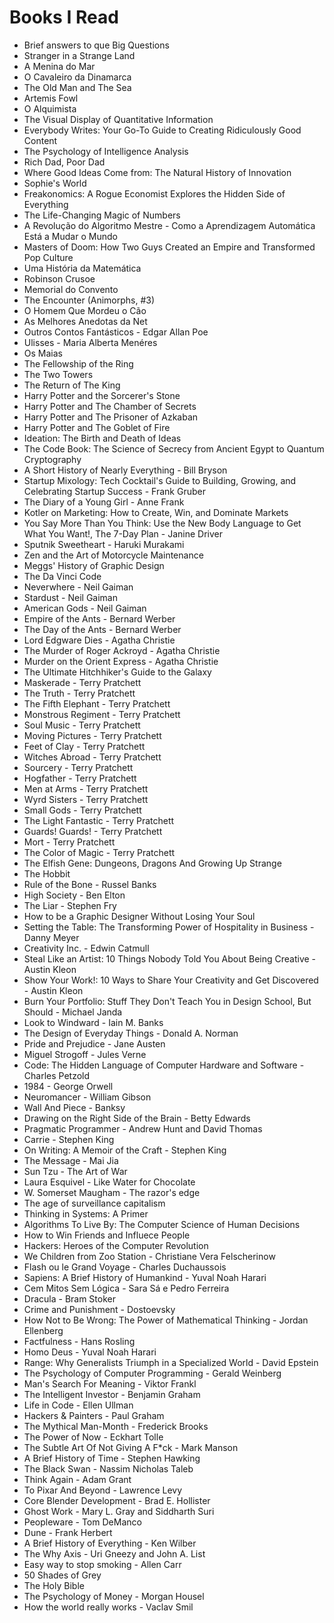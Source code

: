 # Books I Read

- Brief answers to que Big Questions
- Stranger in a Strange Land
- A Menina do Mar
- O Cavaleiro da Dinamarca
- The Old Man and The Sea
- Artemis Fowl
- O Alquimista
- The Visual Display of Quantitative Information
- Everybody Writes: Your Go-To Guide to Creating Ridiculously Good Content
- The Psychology of Intelligence Analysis
- Rich Dad, Poor Dad
- Where Good Ideas Come from: The Natural History of Innovation
- Sophie's World
- Freakonomics: A Rogue Economist Explores the Hidden Side of Everything
- The Life-Changing Magic of Numbers
- A Revolução do Algoritmo Mestre - Como a Aprendizagem Automática Está a Mudar o Mundo
- Masters of Doom: How Two Guys Created an Empire and Transformed Pop Culture
- Uma História da Matemática
- Robinson Crusoe
- Memorial do Convento
- The Encounter (Animorphs, #3)
- O Homem Que Mordeu o Cão
- As Melhores Anedotas da Net
- Outros Contos Fantásticos - Edgar Allan Poe
- Ulisses - Maria Alberta Menéres
- Os Maias
- The Fellowship of the Ring
- The Two Towers
- The Return of The King
- Harry Potter and the Sorcerer's Stone
- Harry Potter and The Chamber of Secrets
- Harry Potter and The Prisoner of Azkaban
- Harry Potter and The Goblet of Fire
- Ideation: The Birth and Death of Ideas
- The Code Book: The Science of Secrecy from Ancient Egypt to Quantum Cryptography
- A Short History of Nearly Everything - Bill Bryson
- Startup Mixology: Tech Cocktail's Guide to Building, Growing, and Celebrating Startup Success - Frank Gruber
- The Diary of a Young Girl - Anne Frank
- Kotler on Marketing: How to Create, Win, and Dominate Markets
- You Say More Than You Think: Use the New Body Language to Get What You Want!, The 7-Day Plan - Janine Driver
- Sputnik Sweetheart - Haruki Murakami
- Zen and the Art of Motorcycle Maintenance
- Meggs' History of Graphic Design
- The Da Vinci Code
- Neverwhere - Neil Gaiman
- Stardust - Neil Gaiman
- American Gods - Neil Gaiman
- Empire of the Ants - Bernard Werber
- The Day of the Ants - Bernard Werber
- Lord Edgware Dies - Agatha Christie
- The Murder of Roger Ackroyd - Agatha Christie
- Murder on the Orient Express - Agatha Christie
- The Ultimate Hitchhiker's Guide to the Galaxy
- Maskerade - Terry Pratchett
- The Truth - Terry Pratchett
- The Fifth Elephant - Terry Pratchett
- Monstrous Regiment - Terry Pratchett
- Soul Music - Terry Pratchett
- Moving Pictures - Terry Pratchett
- Feet of Clay - Terry Pratchett
- Witches Abroad - Terry Pratchett
- Sourcery - Terry Pratchett
- Hogfather - Terry Pratchett
- Men at Arms - Terry Pratchett
- Wyrd Sisters - Terry Pratchett
- Small Gods - Terry Pratchett
- The Light Fantastic - Terry Pratchett
- Guards! Guards! - Terry Pratchett
- Mort - Terry Pratchett
- The Color of Magic - Terry Pratchett
- The Elfish Gene: Dungeons, Dragons And Growing Up Strange
- The Hobbit
- Rule of the Bone - Russel Banks
- High Society - Ben Elton
- The Liar - Stephen Fry
- How to be a Graphic Designer Without Losing Your Soul
- Setting the Table: The Transforming Power of Hospitality in Business - Danny Meyer
- Creativity Inc. - Edwin Catmull
- Steal Like an Artist: 10 Things Nobody Told You About Being Creative - Austin Kleon
- Show Your Work!: 10 Ways to Share Your Creativity and Get Discovered - Austin Kleon
- Burn Your Portfolio: Stuff They Don't Teach You in Design School, But Should - Michael Janda
- Look to Windward - Iain M. Banks
- The Design of Everyday Things - Donald A. Norman
- Pride and Prejudice - Jane Austen
- Miguel Strogoff - Jules Verne
- Code: The Hidden Language of Computer Hardware and Software - Charles Petzold
- 1984 - George Orwell
- Neuromancer - William Gibson
- Wall And Piece - Banksy
- Drawing on the Right Side of the Brain - Betty Edwards
- Pragmatic Programmer - Andrew Hunt and David Thomas
- Carrie - Stephen King
- On Writing: A Memoir of the Craft - Stephen King
- The Message - Mai Jia
- Sun Tzu - The Art of War
- Laura Esquivel - Like Water for Chocolate
- W. Somerset Maugham - The razor's edge
- The age of surveillance capitalism
- Thinking in Systems: A Primer
- Algorithms To Live By: The Computer Science of Human Decisions
- How to Win Friends and Influece People
- Hackers: Heroes of the Computer Revolution
- We Children from Zoo Station - Christiane Vera Felscherinow
- Flash ou le Grand Voyage - Charles Duchaussois
- Sapiens: A Brief History of Humankind - Yuval Noah Harari
- Cem Mitos Sem Lógica - Sara Sá e Pedro Ferreira
- Dracula - Bram Stoker
- Crime and Punishment - Dostoevsky
- How Not to Be Wrong: The Power of Mathematical Thinking - Jordan Ellenberg
- Factfulness - Hans Rosling
- Homo Deus - Yuval Noah Harari
- Range: Why Generalists Triumph in a Specialized World - David Epstein
- The Psychology of Computer Programming - Gerald Weinberg
- Man's Search For Meaning - Viktor Frankl
- The Intelligent Investor - Benjamin Graham
- Life in Code - Ellen Ullman
- Hackers & Painters - Paul Graham
- The Mythical Man-Month - Frederick Brooks
- The Power of Now - Eckhart Tolle
- The Subtle Art Of Not Giving A F*ck - Mark Manson
- A Brief History of Time - Stephen Hawking
- The Black Swan - Nassim Nicholas Taleb
- Think Again - Adam Grant
- To Pixar And Beyond - Lawrence Levy
- Core Blender Development - Brad E. Hollister
- Ghost Work - Mary L. Gray and Siddharth Suri
- Peopleware - Tom DeManco
- Dune - Frank Herbert
- A Brief History of Everything - Ken Wilber
- The Why Axis - Uri Gneezy and John A. List
- Easy way to stop smoking - Allen Carr
- 50 Shades of Grey
- The Holy Bible
- The Psychology of Money - Morgan Housel
- How the world really works - Vaclav Smil